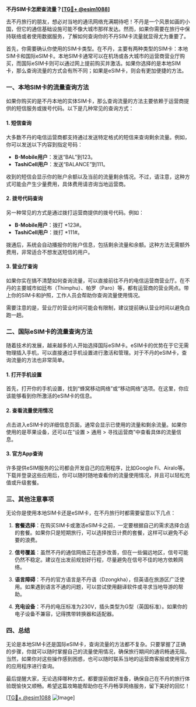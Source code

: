 **不丹SIM卡怎麽查流量？[[TG💪+ @esim1088](https://t.me/s/esim1088)]**

去不丹旅行的朋友，想必对当地的通讯网络充满期待吧！不丹是一个风景如画的小国，但它的通信基础设施可能不像大城市那样发达。然而，如果你需要在旅行中保持联络或者使用数据服务，了解如何查询你的不丹SIM卡流量就显得尤为重要了。

首先，你需要确认你使用的SIM卡类型。在不丹，主要有两种类型的SIM卡：本地SIM卡和国际eSIM卡。本地SIM卡通常可以在机场或各大城市的运营商营业厅购买，而国际eSIM卡则可以通过网上提前购买并激活。如果你选择的是本地SIM卡，那么查询流量的方式会有所不同；如果是eSIM卡，则会有更加便捷的方法。

### **一、本地SIM卡的流量查询方法**

如果你购买的是不丹本地的实体SIM卡，那么查询流量的方法主要依赖于运营商提供的短信服务或拨号代码。以下是几种常见的查询方式：

#### **1. 短信查询**
大多数不丹的电信运营商都支持通过发送特定格式的短信来查询剩余流量。例如，你可以发送以下内容到指定号码：
- **B-Mobile用户**：发送“BAL”到123。
- **TashiCell用户**：发送“BALANCE”到111。

收到的短信会显示你的账户余额以及当前的流量剩余情况。不过，请注意，这种方式可能会产生少量费用，具体费用请咨询当地运营商。

#### **2. 拨号代码查询**
另一种常见的方式是通过拨打运营商提供的拨号代码。例如：
- **B-Mobile用户**：拨打 *123#。
- **TashiCell用户**：拨打 *111#。

拨通后，系统会自动播报你的账户信息，包括剩余流量和余额。这种方法无需额外费用，非常适合不想发送短信的用户。

#### **3. 营业厅查询**
如果你实在搞不清楚如何查询流量，可以直接前往不丹的电信运营商营业厅。在不丹的主要城市如廷布（Thimphu）、帕罗（Paro）等，都有运营商的营业网点。带上你的SIM卡和护照，工作人员会帮助你查询流量使用情况。

需要注意的是，营业厅的营业时间可能会有限制，建议提前确认营业时间以避免白跑一趟。

### **二、国际eSIM卡的流量查询方法**

随着技术的发展，越来越多的人开始选择国际eSIM卡。eSIM卡的优势在于它无需物理插入手机，可以直接通过手机设置进行激活和管理。对于不丹的eSIM卡，查询流量的方法也非常简单。

#### **1. 打开手机设置**
首先，打开你的手机设置，找到“蜂窝移动网络”或“移动网络”选项。在这里，你应该能够看到你所激活的eSIM卡的信息。

#### **2. 查看流量使用情况**
点击进入eSIM卡的详细信息页面，通常会显示已使用的流量和剩余流量。如果你使用的是苹果设备，还可以在“设置 > 通用 > 寻找运营商”中查看具体的流量信息。

#### **3. 官方App查询**
许多提供eSIM服务的公司都会开发自己的应用程序，比如Google Fi、Airalo等。下载并登录这些应用后，你可以随时随地查看你的流量使用情况，并且可以轻松充值或升级套餐。

### **三、其他注意事项**

无论你是使用本地SIM卡还是eSIM卡，在不丹旅行时都需要留意以下几点：

1. **套餐选择**：在购买SIM卡或激活eSIM卡之前，一定要根据自己的需求选择合适的套餐。如果你只是短期旅行，可以选择按日计费的套餐，这样可以避免不必要的浪费。
   
2. **信号覆盖**：虽然不丹的通信网络正在逐步改善，但在一些偏远地区，信号可能仍然不稳定。建议在出发前规划好行程，尽量避免在信号不佳的地方依赖网络。

3. **语言障碍**：不丹的官方语言是不丹语（Dzongkha），但英语在旅游区广泛使用。如果遇到语言不通的问题，可以尝试使用翻译软件或寻求当地导游的帮助。

4. **充电设备**：不丹的电压标准为230V，插头类型为G型（英国标准）。如果你的电子设备不兼容，记得携带转换器和适配器。

### **四、总结**

无论是本地SIM卡还是国际eSIM卡，查询流量的方法都不复杂。只要掌握了正确的步骤，你就可以随时掌握自己的流量使用情况，确保旅行期间的通讯畅通无阻。当然，如果你对这些操作感到困惑，也可以随时联系当地的运营商客服或使用官方的应用程序进行查询。

最后提醒大家，无论选择哪种方式，都要提前做好准备，确保自己在不丹的旅行体验既愉快又顺畅。希望这篇攻略能帮助你在不丹畅享网络服务，留下美好的回忆！

[[TG💪+ @esim1088](https://t.me/s/esim1088) ![Image](https://i.postimg.cc/4NQfJmqS/Snipaste-2025-05-13-00-14-12.png)]